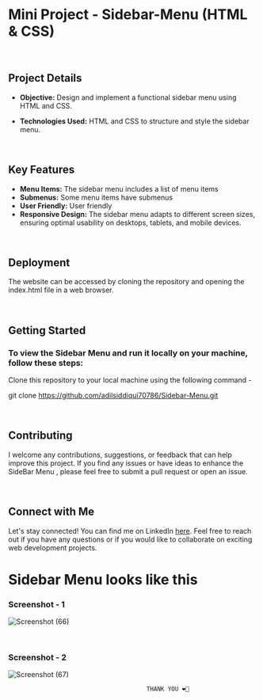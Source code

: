 # Mini Project - Sidebar-Menu (HTML & CSS) 

<br>

## Project Details
- **Objective:** Design and implement a functional sidebar menu using HTML and CSS.

- **Technologies Used:**  HTML and CSS to structure and style the sidebar menu.
  
<br>

## Key Features

- **Menu Items:** The sidebar menu includes a list of menu items
- **Submenus:** Some menu items have submenus
- **User Friendly:** User friendly
- **Responsive Design:** The sidebar menu adapts to different screen sizes, ensuring optimal usability on desktops, tablets, and mobile devices.
<br>

## Deployment
The website can be accessed by cloning the repository and opening the index.html file in a web browser.


<br>

## Getting Started

### To view the Sidebar Menu and run it locally on your machine, follow these steps:

 Clone this repository to your local machine using the following command -
 
 git clone https://github.com/adilsiddiqui70786/Sidebar-Menu.git

<br>

## Contributing

I welcome any contributions, suggestions, or feedback that can help improve this project. If you find any issues or have ideas to enhance the SideBar Menu , please feel free to submit a pull request or open an issue.

<br>

## Connect with Me

Let's stay connected! You can find me on LinkedIn [here](https://www.linkedin.com/in/adilsiddiqui70786). Feel free to reach out if you have any questions or if you would like to collaborate on exciting web development projects.



# Sidebar Menu looks like this

### Screenshot - 1
![Screenshot (66)](https://github.com/adilsiddiqui70786/Sidebar-Menu/assets/117959085/8a346339-fdf3-45f8-ac61-d41998ef4e40)

<br>

### Screenshot - 2
![Screenshot (67)](https://github.com/adilsiddiqui70786/Sidebar-Menu/assets/117959085/cff561f8-e3bc-465c-94a8-a277d471bb60)






                                           THANK YOU ❤️🫰

